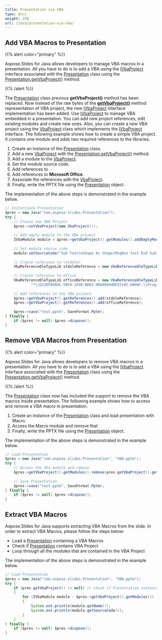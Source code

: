```yaml
---
title: Presentation via VBA
type: docs
weight: 250
url: /java/presentation-via-vba/
---
```


## **Add VBA Macros to Presentation**
{{% alert color="primary" %}} 

Aspose.Slides for Java allows developers to manage VBA macros in a presentation. All you have to do is to add a VBA using the [IVbaProject](http://www.aspose.com/api/java/slides/com.aspose.slides/interfaces/IVbaProject) interface associated with the [Presentation](http://www.aspose.com/api/java/slides/com.aspose.slides/classes/Presentation) class using the [Presentation.getVbaProject()](http://www.aspose.com/api/java/slides/com.aspose.slides/classes/presentation/methods/getVbaProject\(\)/) method.

{{% /alert %}} 

The [Presentation](http://www.aspose.com/api/java/slides/com.aspose.slides/classes/Presentation) class previous **getVbaProject()** method has been replaced. Now instead of the raw bytes of the [**getVbaProject()**](https://apireference.aspose.com/slides/java/com.aspose.slides/Presentation#getVbaProject--) method representation of VBA project, the new [IVbaProject](http://www.aspose.com/api/java/slides/com.aspose.slides/interfaces/IVbaProject) interface implementation has been added.
Use [IVbaProject](http://www.aspose.com/api/java/slides/com.aspose.slides/interfaces/IVbaProject) to manage VBA embedded in a presentation. You can add new project references, edit existing modules and create new ones.
Also, you can create a new VBA project using the [VbaProject](http://www.aspose.com/api/java/slides/com.aspose.slides/classes/VbaProject) class which implements the [IVbaProject](http://www.aspose.com/api/java/slides/com.aspose.slides/interfaces/IVbaProject) interface.
The following example shows how to create a simple VBA project. It contains one module and adds two required references to the libraries.

1. Create an instance of the [Presentation](http://www.aspose.com/api/java/slides/com.aspose.slides/classes/Presentation) class.
1. Add a new [VbaProject](http://www.aspose.com/api/java/slides/com.aspose.slides/classes/VbaProject) with the [Presentation.setVbaProject()](http://www.aspose.com/api/java/slides/com.aspose.slides/classes/presentation/methods/setVbaProject\(com.aspose.slides.IVbaProject\)/) method.
1. Add a module to the [VbaProject](http://www.aspose.com/api/java/slides/com.aspose.slides/classes/VbaProject).
1. Set the module source code.
1. Add references to <stdole>.
1. Add references to **Microsoft Office**.
1. Associate the references with the [VbaProject](http://www.aspose.com/api/java/slides/com.aspose.slides/classes/VbaProject).
1. Finally, write the PPTX file using the [Presentation](http://www.aspose.com/api/java/slides/com.aspose.slides/classes/Presentation) object.

The implementation of the above steps is demonstrated in the example below.

```java
// Instantiate Presentation
$pres = new Java("com.aspose.slides.Presentation");
try {
    // Create new VBA Project
    $pres->setVbaProject(new VbaProject());
    
    // Add empty module to the VBA project
    IVbaModule module = $pres->getVbaProject().getModules().addEmptyModule("Module");
    
    // Set module source code
    module.setSourceCode("Sub Test(oShape As Shape)MsgBox Test End Sub");
    
    // Create reference to <stdole>
    VbaReferenceOleTypeLib stdoleReference = new VbaReferenceOleTypeLib("stdole", "*\\G{00020430-0000-0000-C000-000000000046}#2.0#0#C:\\Windows\\system32\\stdole2.tlb#OLE Automation");
    
    // Create reference to Office
    VbaReferenceOleTypeLib officeReference = new VbaReferenceOleTypeLib("Office",
            "*\\G{2DF8D04C-5BFA-101B-BDE5-00AA0044DE52}#2.0#0#C:\\Program Files\\Common Files\\Microsoft Shared\\OFFICE14\\MSO.DLL#Microsoft Office 14.0 Object Library");
    
    // Add references to the VBA project
    $pres->getVbaProject().getReferences().add(stdoleReference);
    $pres->getVbaProject().getReferences().add(officeReference);
    
    $pres->save("test.pptm", SaveFormat.Pptm);
} finally {
    if ($pres != null) $pres->dispose();
}
```

## **Remove VBA Macros from Presentation**
{{% alert color="primary" %}} 

Aspose.Slides for Java allows developers to remove VBA macros in a presentation. All you have to do is to add a VBA using the [IVbaProject](http://www.aspose.com/api/java/slides/com.aspose.slides/interfaces/IVbaProject) interface associated with the [Presentation](http://www.aspose.com/api/java/slides/com.aspose.slides/classes/Presentation) class using the [Presentation.getVbaProject()](http://www.aspose.com/api/java/slides/com.aspose.slides/classes/presentation/methods/getVbaProject\(\)/) method.

{{% /alert %}} 

The [Presentation](http://www.aspose.com/api/java/slides/com.aspose.slides/classes/Presentation) class now has included the support to remove the VBA macros inside presentation. The following example shows how to access and remove a VBA macro in presentation.

1. Create an instance of the [Presentation](http://www.aspose.com/api/java/slides/com.aspose.slides/classes/Presentation) class and load presentation with Macro.
1. Access the Macro module and remove that
1. Finally, write the PPTX file using the [Presentation](http://www.aspose.com/api/java/slides/com.aspose.slides/classes/Presentation) object.

The implementation of the above steps is demonstrated in the example below.

```java
// Load Presentation
$pres = new Java("com.aspose.slides.Presentation", "VBA.pptm");
try {
    // Access the Vba module and remove
    $pres->getVbaProject().getModules().remove(pres.getVbaProject().getModules().get_Item(0));
    
    // Save Presentation
    $pres->save("test.pptm", SaveFormat.Pptm);
} finally {
    if ($pres != null) $pres->dispose();
}
```

## **Extract VBA Macros**
Aspose.Slides for Java supports extracting VBA Macros from the slide. In order to extract VBA Macros, please follow the steps below:

- Load a [Presentation](http://www.aspose.com/api/java/slides/com.aspose.slides/classes/Presentation) containing a VBA Macros
- Check if [Presentation](http://www.aspose.com/api/java/slides/com.aspose.slides/classes/Presentation) contains VBA Project
- Loop through all the modules that are contained in the VBA Project

The implementation of the above steps is demonstrated in the example below.

```java
// Load Presentation
$pres = new Java("com.aspose.slides.Presentation", "VBA.pptm");
try {
    if (pres.getVbaProject() != null) // check if Presentation contains VBA Project
    {
        for (IVbaModule module : $pres->getVbaProject().getModules())
        {
            System.out.println(module.getName());
            System.out.println(module.getSourceCode());
        }
    }
} finally {
    if ($pres != null) $pres->dispose();
}
```


